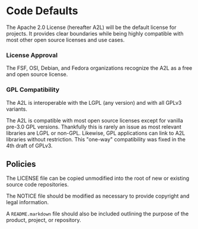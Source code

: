 Code Defaults
=============

The Apache 2.0 License (hereafter A2L) will be the default license for projects. It provides
clear boundaries while being highly compatible with most other open source
licenses and use cases.

### License Approval

The FSF, OSI, Debian, and Fedora organizations recognize the A2L as a free and
open source license.

### GPL Compatibility

The A2L is interoperable with the LGPL (any version) and with all GPLv3 variants.

The A2L is compatible with most open source licenses except for vanilla pre-3.0
GPL versions. Thankfully this is rarely an issue as most relevant libraries are
LGPL or non-GPL. Likewise, GPL applications can link to A2L libraries without
restriction. This "one-way" compatibility was fixed in the 4th draft of GPLv3.

Policies
--------

The LICENSE file can be copied unmodified into the root of new or existing
source code repositories.

The NOTICE file should be modified as necessary to
provide copyright and legal information.

A `README.markdown` file should also be included outlining the purpose of the
product, project, or repository. 
